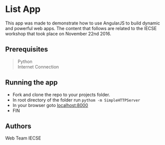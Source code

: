 # List App
This app was made to demonstrate how to use AngularJS to build dynamic and powerful web apps. The content that follows are related to the IECSE workshop that took place on November 22nd 2016.

## Prerequisites
>Python  
>Internet Connection

## Running the app
* Fork and clone the repo to your projects folder.
* In root directory of the folder run ```pythom -m SimpleHTTPServer```
* In your browser goto [localhost:8000](http://localhost:8000)
* FIN

## Authors
Web Team IECSE